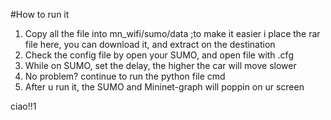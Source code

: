 #How to run it  
1. Copy all the file into mn_wifi/sumo/data ;to make it easier i place the rar file here, you can download it, and extract on the destination  
2. Check the config file by open your SUMO, and open file with .cfg  
3. While on SUMO, set the delay, the higher the car will move slower  
4. No problem? continue to run the python file cmd  
5. After u run it, the SUMO and Mininet-graph will poppin on ur screen   

ciao!!1
